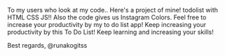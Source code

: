 To my users who look at my code..
Here's a project of mine! todolist with HTML CSS JS!! 
Also the code gives us Instagram Colors.
Feel free to increase your productivity by my to do list app!
Keep increasing your productivity by this To Do List! Keep learning and increasing your skills!

Best regards, 
@runakogitss
